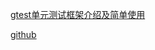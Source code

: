 [gtest单元测试框架介绍及简单使用](https://developer.aliyun.com/article/1258136)

[github](https://github.com/google/googletest)